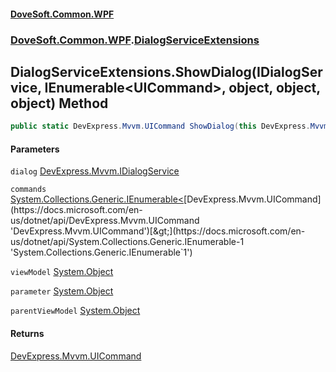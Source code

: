 #### [DoveSoft.Common.WPF](readme.md 'readme')
### [DoveSoft.Common.WPF](DoveSoft_Common_WPF.md 'DoveSoft.Common.WPF').[DialogServiceExtensions](DialogServiceExtensions.md 'DoveSoft.Common.WPF.DialogServiceExtensions')
## DialogServiceExtensions.ShowDialog(IDialogService, IEnumerable&lt;UICommand&gt;, object, object, object) Method
```csharp
public static DevExpress.Mvvm.UICommand ShowDialog(this DevExpress.Mvvm.IDialogService dialog, System.Collections.Generic.IEnumerable<DevExpress.Mvvm.UICommand> commands, object viewModel, object parameter=null, object parentViewModel=null);
```
#### Parameters
<a name='DoveSoft_Common_WPF_DialogServiceExtensions_ShowDialog(DevExpress_Mvvm_IDialogService_System_Collections_Generic_IEnumerable_DevExpress_Mvvm_UICommand__object_object_object)_dialog'></a>
`dialog` [DevExpress.Mvvm.IDialogService](https://docs.microsoft.com/en-us/dotnet/api/DevExpress.Mvvm.IDialogService 'DevExpress.Mvvm.IDialogService')  
  
<a name='DoveSoft_Common_WPF_DialogServiceExtensions_ShowDialog(DevExpress_Mvvm_IDialogService_System_Collections_Generic_IEnumerable_DevExpress_Mvvm_UICommand__object_object_object)_commands'></a>
`commands` [System.Collections.Generic.IEnumerable&lt;](https://docs.microsoft.com/en-us/dotnet/api/System.Collections.Generic.IEnumerable-1 'System.Collections.Generic.IEnumerable`1')[DevExpress.Mvvm.UICommand](https://docs.microsoft.com/en-us/dotnet/api/DevExpress.Mvvm.UICommand 'DevExpress.Mvvm.UICommand')[&gt;](https://docs.microsoft.com/en-us/dotnet/api/System.Collections.Generic.IEnumerable-1 'System.Collections.Generic.IEnumerable`1')  
  
<a name='DoveSoft_Common_WPF_DialogServiceExtensions_ShowDialog(DevExpress_Mvvm_IDialogService_System_Collections_Generic_IEnumerable_DevExpress_Mvvm_UICommand__object_object_object)_viewModel'></a>
`viewModel` [System.Object](https://docs.microsoft.com/en-us/dotnet/api/System.Object 'System.Object')  
  
<a name='DoveSoft_Common_WPF_DialogServiceExtensions_ShowDialog(DevExpress_Mvvm_IDialogService_System_Collections_Generic_IEnumerable_DevExpress_Mvvm_UICommand__object_object_object)_parameter'></a>
`parameter` [System.Object](https://docs.microsoft.com/en-us/dotnet/api/System.Object 'System.Object')  
  
<a name='DoveSoft_Common_WPF_DialogServiceExtensions_ShowDialog(DevExpress_Mvvm_IDialogService_System_Collections_Generic_IEnumerable_DevExpress_Mvvm_UICommand__object_object_object)_parentViewModel'></a>
`parentViewModel` [System.Object](https://docs.microsoft.com/en-us/dotnet/api/System.Object 'System.Object')  
  
#### Returns
[DevExpress.Mvvm.UICommand](https://docs.microsoft.com/en-us/dotnet/api/DevExpress.Mvvm.UICommand 'DevExpress.Mvvm.UICommand')  
